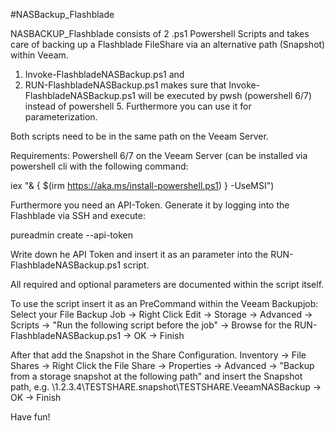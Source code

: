 #NASBackup_Flashblade

NASBACKUP_Flashblade consists of 2 .ps1 Powershell Scripts and takes care of backing up a Flashblade FileShare via an alternative path (Snapshot) within Veeam.
1. Invoke-FlashbladeNASBackup.ps1 and
2. RUN-FlashbladeNASBackup.ps1 makes sure that Invoke-FlashbladeNASBackup.ps1 will be executed by pwsh (powershell 6/7) instead of powershell 5. Furthermore you can use it for parameterization. 

Both scripts need to be in the same path on the Veeam Server.

Requirements: Powershell 6/7 on the Veeam Server (can be installed via powershell cli with the following command: 

iex "& { $(irm https://aka.ms/install-powershell.ps1) } -UseMSI")

Furthermore you need an API-Token. Generate it by logging into the Flashblade via SSH and execute:

pureadmin create --api-token

Write down he API Token and insert it as an parameter into the RUN-FlashbladeNASBackup.ps1 script.

All required and optional parameters are documented within the script itself.

To use the script insert it as an PreCommand within the Veeam Backupjob: Select your File Backup Job -> Right Click Edit -> Storage -> Advanced -> Scripts -> "Run the following script before the job" -> Browse for the RUN-FlashbladeNASBackup.ps1 -> OK -> Finish

After that add the Snapshot in the Share Configuration. Inventory -> File Shares -> Right Click the File Share -> Properties -> Advanced -> "Backup from a storage snapshot at the following path" and insert the Snapshot path, e.g. \\1.2.3.4\TESTSHARE\.snapshot\TESTSHARE.VeeamNASBackup -> OK -> Finish

Have fun!